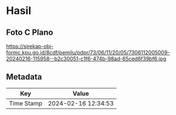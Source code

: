 # Hasil

## Foto C Plano

https://sirekap-obj-formc.kpu.go.id/8cdf/pemilu/pdpr/73/06/11/20/05/7306112005009-20240216-115958--b2c30051-c1f6-474b-98ad-65ced6f39bf6.jpg


## Metadata

| Key        | Value               |
| ---------- | ------------------- |
| Time Stamp | 2024-02-16 12:34:53 |



